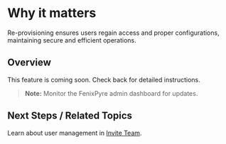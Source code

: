 
# Why it matters

Re-provisioning ensures users regain access and proper configurations, maintaining secure and efficient operations.

## Overview

This feature is coming soon. Check back for detailed instructions.

> **Note:** Monitor the FenixPyre admin dashboard for updates.

## Next Steps / Related Topics

Learn about user management in [Invite Team](../03-setup-&-installation/invite-team.md).
